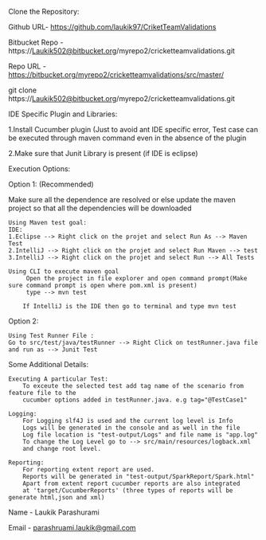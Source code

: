 Clone the Repository:

Github URL- https://github.com/laukik97/CriketTeamValidations

Bitbucket Repo - https://Laukik502@bitbucket.org/myrepo2/cricketteamvalidations.git

Repo URL - https://bitbucket.org/myrepo2/cricketteamvalidations/src/master/

git clone https://Laukik502@bitbucket.org/myrepo2/cricketteamvalidations.git

IDE Specific Plugin and Libraries:

1.Install Cucumber plugin (Just to avoid ant IDE specific error, Test case can be executed through maven command even in the absence of the plugin

2.Make sure that Junit Library is present (if IDE is eclipse)

Execution Options:

Option 1: (Recommended)
    
Make sure all the dependence are resolved or else update the maven project so that all the dependencies will be downloaded
    
    Using Maven test goal: 
    IDE:
    1.Eclipse --> Right click on the projet and select Run As --> Maven Test
    2.IntelliJ --> Right click on the projet and select Run Maven --> test
    3.IntelliJ --> Right click on the projet and select Run --> All Tests

    Using CLI to execute maven goal
         Open the project in file explorer and open command prompt(Make sure command prompt is open where pom.xml is present) 
         type --> mvn test
        
        If IntelliJ is the IDE then go to terminal and type mvn test

    
Option 2:

    Using Test Runner File :
    Go to src/test/java/testRunner --> Right Click on testRunner.java file and run as --> Junit Test

Some Additional Details:

    Executing A particular Test:
        To exceute the selected test add tag name of the scenario from feature file to the 
        cucumber options added in testRunner.java. e.g tag="@TestCase1"
    
    Logging:
        For Logging slf4J is used and the current log level is Info
        Logs will be generated in the console and as well in the file 
        Log file location is "test-output/Logs" and file name is "app.log"
        To change the Log Level go to --> src/main/resources/logback.xml
        and change root level.

    Reporting:
        For reporting extent report are used.
        Reports will be generated in "test-output/SparkReport/Spark.html"
        Apart from extent report cucumber reports are also integrated
        at 'target/CucumberReports' (three types of reports will be generate html,json and xml) 

Name - Laukik Parashurami

Email - parashruami.laukik@gmail.com

